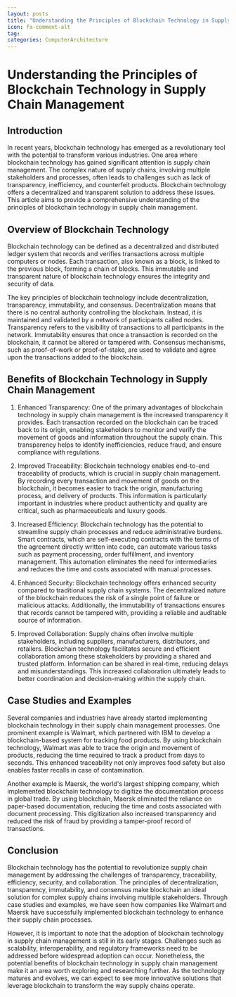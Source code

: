 ```yaml
---
layout: posts
title: "Understanding the Principles of Blockchain Technology in Supply Chain Management"
icon: fa-comment-alt
tag:      
categories: ComputerArchitecture
---
```



# Understanding the Principles of Blockchain Technology in Supply Chain Management

## Introduction

In recent years, blockchain technology has emerged as a revolutionary tool with the potential to transform various industries. One area where blockchain technology has gained significant attention is supply chain management. The complex nature of supply chains, involving multiple stakeholders and processes, often leads to challenges such as lack of transparency, inefficiency, and counterfeit products. Blockchain technology offers a decentralized and transparent solution to address these issues. This article aims to provide a comprehensive understanding of the principles of blockchain technology in supply chain management.

## Overview of Blockchain Technology

Blockchain technology can be defined as a decentralized and distributed ledger system that records and verifies transactions across multiple computers or nodes. Each transaction, also known as a block, is linked to the previous block, forming a chain of blocks. This immutable and transparent nature of blockchain technology ensures the integrity and security of data.

The key principles of blockchain technology include decentralization, transparency, immutability, and consensus. Decentralization means that there is no central authority controlling the blockchain. Instead, it is maintained and validated by a network of participants called nodes. Transparency refers to the visibility of transactions to all participants in the network. Immutability ensures that once a transaction is recorded on the blockchain, it cannot be altered or tampered with. Consensus mechanisms, such as proof-of-work or proof-of-stake, are used to validate and agree upon the transactions added to the blockchain.

## Benefits of Blockchain Technology in Supply Chain Management

1. Enhanced Transparency: One of the primary advantages of blockchain technology in supply chain management is the increased transparency it provides. Each transaction recorded on the blockchain can be traced back to its origin, enabling stakeholders to monitor and verify the movement of goods and information throughout the supply chain. This transparency helps to identify inefficiencies, reduce fraud, and ensure compliance with regulations.

2. Improved Traceability: Blockchain technology enables end-to-end traceability of products, which is crucial in supply chain management. By recording every transaction and movement of goods on the blockchain, it becomes easier to track the origin, manufacturing process, and delivery of products. This information is particularly important in industries where product authenticity and quality are critical, such as pharmaceuticals and luxury goods.

3. Increased Efficiency: Blockchain technology has the potential to streamline supply chain processes and reduce administrative burdens. Smart contracts, which are self-executing contracts with the terms of the agreement directly written into code, can automate various tasks such as payment processing, order fulfillment, and inventory management. This automation eliminates the need for intermediaries and reduces the time and costs associated with manual processes.

4. Enhanced Security: Blockchain technology offers enhanced security compared to traditional supply chain systems. The decentralized nature of the blockchain reduces the risk of a single point of failure or malicious attacks. Additionally, the immutability of transactions ensures that records cannot be tampered with, providing a reliable and auditable source of information.

5. Improved Collaboration: Supply chains often involve multiple stakeholders, including suppliers, manufacturers, distributors, and retailers. Blockchain technology facilitates secure and efficient collaboration among these stakeholders by providing a shared and trusted platform. Information can be shared in real-time, reducing delays and misunderstandings. This increased collaboration ultimately leads to better coordination and decision-making within the supply chain.

## Case Studies and Examples

Several companies and industries have already started implementing blockchain technology in their supply chain management processes. One prominent example is Walmart, which partnered with IBM to develop a blockchain-based system for tracking food products. By using blockchain technology, Walmart was able to trace the origin and movement of products, reducing the time required to track a product from days to seconds. This enhanced traceability not only improves food safety but also enables faster recalls in case of contamination.

Another example is Maersk, the world's largest shipping company, which implemented blockchain technology to digitize the documentation process in global trade. By using blockchain, Maersk eliminated the reliance on paper-based documentation, reducing the time and costs associated with document processing. This digitization also increased transparency and reduced the risk of fraud by providing a tamper-proof record of transactions.

## Conclusion

Blockchain technology has the potential to revolutionize supply chain management by addressing the challenges of transparency, traceability, efficiency, security, and collaboration. The principles of decentralization, transparency, immutability, and consensus make blockchain an ideal solution for complex supply chains involving multiple stakeholders. Through case studies and examples, we have seen how companies like Walmart and Maersk have successfully implemented blockchain technology to enhance their supply chain processes.

However, it is important to note that the adoption of blockchain technology in supply chain management is still in its early stages. Challenges such as scalability, interoperability, and regulatory frameworks need to be addressed before widespread adoption can occur. Nonetheless, the potential benefits of blockchain technology in supply chain management make it an area worth exploring and researching further. As the technology matures and evolves, we can expect to see more innovative solutions that leverage blockchain to transform the way supply chains operate.